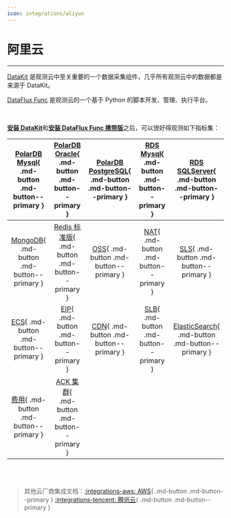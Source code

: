 ```yaml
---
icon: integrations/aliyun
---
```

# 阿里云

---

[DataKit](../../../datakit/) 是观测云中至关重要的一个数据采集组件，几乎所有观测云中的数据都是来源于 DataKit。

[DataFlux Func](../../../dataflux-func/) 是观测云的一个基于 Python 的脚本开发、管理、执行平台。

<br />

[**安装 DataKit**](../../../datakit/datakit-install.md)和[**安装 DataFlux Func 携带版**](../../../dataflux-func/maintenance-guide-installation.md)之后，可以很好得观测如下指标集：


|[PolarDB Mysql](aliyun-mysql.md){ .md-button .md-button--primary }| [PolarDB Oracle](aliyun-oracle.md){ .md-button .md-button--primary } | [PolarDB PostgreSQL](aliyun-postgresql.md){ .md-button .md-button--primary } | [RDS Mysql](aliyun-rds-mysql.md){ .md-button .md-button--primary }| [RDS SQLServer](aliyun-rds-sqlserver.md){ .md-button .md-button--primary }   | 
| :----: | :----: | :----: | :----: | :----: |
| [MongoDB](aliyun-mongodb.md){ .md-button .md-button--primary } | [Redis 标准版](aliyun-redis.md){ .md-button .md-button--primary }  |  [OSS](aliyun-oss.md){ .md-button .md-button--primary }  |  [NAT](aliyun-nat.md){ .md-button .md-button--primary }   |  [SLS](aliyun-sls.md){ .md-button .md-button--primary }  |
| [ECS](aliyun-ecs.md){ .md-button .md-button--primary }| [EIP](aliyun-eip.md){ .md-button .md-button--primary } | [CDN](aliyun-cdn.md){ .md-button .md-button--primary }| [SLB](aliyun-slb.md){ .md-button .md-button--primary }   | [ElasticSearch](aliyun-es.md){ .md-button .md-button--primary }|
| [费用](aliyun-charges.md){ .md-button .md-button--primary }  | [ACK 集群](aliyun-ack.md){ .md-button .md-button--primary }  |        |        |   |

<br/>

<br/>

> 其他云厂商集成文档：[:integrations-aws: AWS](../aws/index.md){ .md-button .md-button--primary }  [:integrations-tencent: 腾讯云](../tencent-cloud/index.md){ .md-button .md-button--primary }